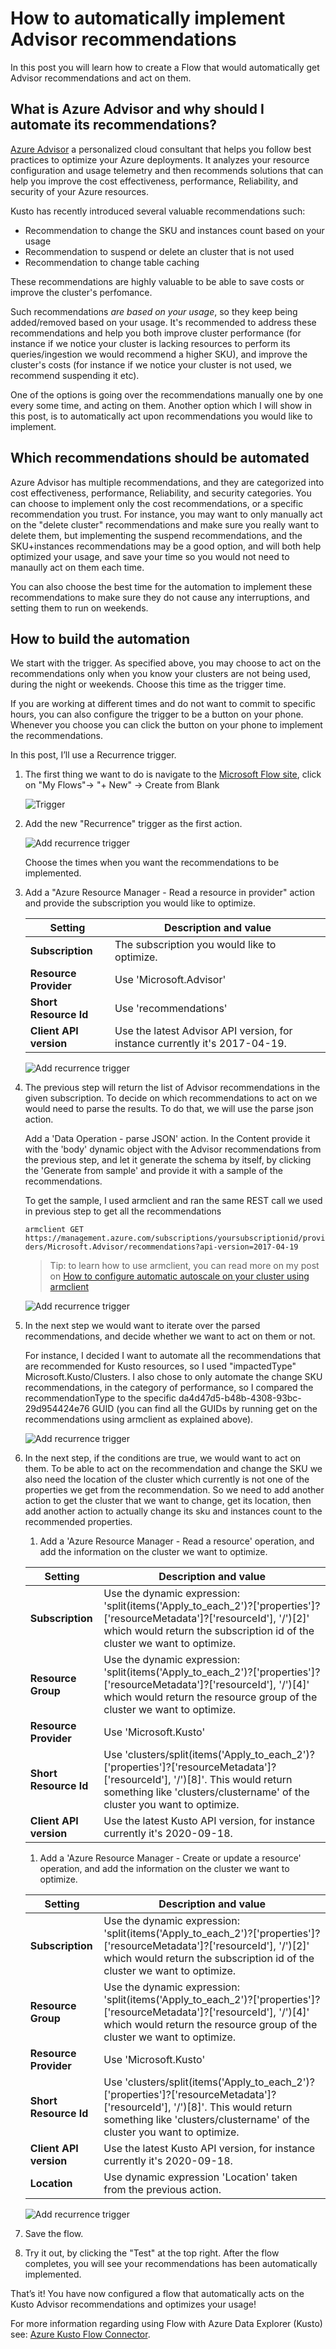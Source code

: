 # How to automatically implement Advisor recommendations

In this post you will learn how to create a Flow that would automatically get Advisor recommendations and act on them.

## What is Azure Advisor and why should I automate its recommendations?

[Azure Advisor](https://docs.microsoft.com/en-us/azure/advisor/advisor-overview) a personalized cloud consultant that helps you follow best practices to optimize your Azure deployments. It analyzes your resource configuration and usage telemetry and then recommends solutions that can help you improve the cost effectiveness, performance, Reliability, and security of your Azure resources.

Kusto has recently introduced several valuable recommendations such:
* Recommendation to change the SKU and instances count based on your usage
* Recommendation to suspend or delete an cluster that is not used
* Recommendation to change table caching 

These recommendations are highly valuable to be able to save costs or improve the cluster's perfomance. 

Such recommendations *are based on your usage*, so they keep being added/removed based on your usage. It's recommended to address these recommendations and help you both improve cluster performance (for instance if we notice your cluster is lacking resources to perform its queries/ingestion we would recommend a higher SKU), and improve the cluster's costs (for instance if we notice your cluster is not used, we recommend suspending it etc).

One of the options is going over the recommendations manually one by one every some time, and acting on them. Another option which I will show in this post, is to automatically act upon recommendations you would like to implement.

## Which recommendations should be automated

Azure Advisor has multiple recommendations, and they are categorized into cost effectiveness, performance, Reliability, and security categories. You can choose to implement only the cost recommendations, or a specific recommendation you trust. For instance, you may want to only manually act on the "delete cluster" recommendations and make sure you really want to delete them, but implementing the suspend recommendations, and the SKU+instances recommendations may be a good option, and will both help optimized your usage, and save your time so you would not need to manaully act on them each time. 

You can also choose the best time for the automation to implement these recommendations to make sure they do not cause any interruptions, and setting them to run on weekends. 

## How to build the automation

We start with the trigger. As specified above, you may choose to act on the recommendations only when you know your clusters are not being used, during the night or weekends. Choose this time as the trigger time.

If you are working at different times and do not want to commit to specific hours, you can also configure the trigger to be a button on your phone. Whenever you choose you can click the button on your phone to implement the recommendations. 

In this post, I’ll use a Recurrence trigger.

1. The first thing we want to do is navigate to the [Microsoft Flow site](https://preview.flow.microsoft.com/en-us/), click on "My Flows"-> "+ New" -> Create from Blank

    ![Trigger](../resources/images/create-flow-from-blank.PNG "Trigger")

1. Add the new "Recurrence" trigger as the first action.

    ![Add recurrence trigger](../resources/images/trigger-6pm.PNG "Add recurrence trigger")

    Choose the times when you want the recommendations to be implemented.

1. Add a "Azure Resource Manager - Read a resource in provider" action and provide the subscription you would like to optimize.

    | Setting   | Description and value   |
    | --------- | ----------------------- |
    | **Subscription** | The subscription you would like to optimize. |
    | **Resource Provider** | Use 'Microsoft.Advisor' |
    | **Short Resource Id** | Use 'recommendations' |
    | **Client API version** | Use the latest Advisor API version, for instance currently it's 2017-04-19. |

    ![Add recurrence trigger](../resources/images/read-recommendations.PNG "Add recurrence trigger")

1. The previous step will return the list of Advisor recommendations in the given subscription. To decide on which recommendations to act on we would need to parse the results. To do that, we will use the parse json action. 

    Add a 'Data Operation - parse JSON' action. In the Content provide it with the 'body' dynamic object with the Advisor recommendations from the previous step, and let it generate the schema by itself, by clicking the 'Generate from sample' and provide it with a sample of the recommendations.

    To get the sample, I used armclient and ran the same REST call we used in previous step to get all the recommendations 

    `armclient GET https://management.azure.com/subscriptions/yoursubscriptionid/providers/Microsoft.Advisor/recommendations?api-version=2017-04-19`

    > Tip: to learn how to use armclient, you can read more on my post on [How to configure automatic autoscale on your cluster using armclient](blogs/UseRestToEnableOptimizedAutoscale.md)

    ![Add recurrence trigger](../resources/images/auto-recommendations-parsejson.PNG "Add recurrence trigger")

1. In the next step we would want to iterate over the parsed recommendations, and decide whether we want to act on them or not. 

    For instance, I decided I want to automate all the recommendations that are recommended for Kusto resources, so I used "impactedType" Microsoft.Kusto/Clusters. I also chose to only automate the change SKU recommendations, in the category of performance, so I compared the recommendationType to the specific da4d47d5-b48b-4308-93bc-29d954424e76 GUID (you can find all the GUIDs by running get on the recommendations using armclient as explained above).

    ![Add recurrence trigger](../resources/images/recommendations-condition.PNG "Add recurrence trigger")

1. In the next step, if the conditions are true, we would want to act on them. To be able to act on the recommendation and change the SKU we also need the location of the cluster which currently is not one of the properties we get from the recommendation. So we need to add another action to get the cluster that we want to change, get its location, then add another action to actually change its sku and instances count to the recommended properties.
    1. Add a 'Azure Resource Manager - Read a resource' operation, and add the information on the cluster we want to optimize.

    | Setting   | Description and value   |
    | --------- | ----------------------- |
    | **Subscription** | Use the dynamic expression: 'split(items('Apply_to_each_2')?['properties']?['resourceMetadata']?['resourceId'], '/')[2]' which would return the subscription id of the cluster we want to optimize. |
    | **Resource Group** | Use the dynamic expression: 'split(items('Apply_to_each_2')?['properties']?['resourceMetadata']?['resourceId'], '/')[4]' which would return the resource group of the cluster we want to optimize. |
    | **Resource Provider** | Use 'Microsoft.Kusto' |
    | **Short Resource Id** | Use 'clusters/split(items('Apply_to_each_2')?['properties']?['resourceMetadata']?['resourceId'], '/')[8]'. This would return something like 'clusters/clustername' of the cluster you want to optimize. |
    | **Client API version** | Use the latest Kusto API version, for instance currently it's 2020-09-18. | 

    1. Add a 'Azure Resource Manager - Create or update a resource' operation, and add the information on the cluster we want to optimize.
    
    | Setting   | Description and value   |
    | --------- | ----------------------- |
    | **Subscription** | Use the dynamic expression: 'split(items('Apply_to_each_2')?['properties']?['resourceMetadata']?['resourceId'], '/')[2]' which would return the subscription id of the cluster we want to optimize. |
    | **Resource Group** | Use the dynamic expression: 'split(items('Apply_to_each_2')?['properties']?['resourceMetadata']?['resourceId'], '/')[4]' which would return the resource group of the cluster we want to optimize. |
    | **Resource Provider** | Use 'Microsoft.Kusto' |
    | **Short Resource Id** | Use 'clusters/split(items('Apply_to_each_2')?['properties']?['resourceMetadata']?['resourceId'], '/')[8]'. This would return something like 'clusters/clustername' of the cluster you want to optimize. |
    | **Client API version** | Use the latest Kusto API version, for instance currently it's 2020-09-18. | 
    | **Location** | Use dynamic expression 'Location' taken from the previous action. | 

    ![Add recurrence trigger](../resources/images/recommendations-yes.PNG "Add recurrence trigger")

1. Save the flow.

1. Try it out, by clicking the "Test" at the top right. After the flow completes, you will see your recommendations has been automatically implemented.

That’s it! You have now configured a flow that automatically acts on the Kusto Advisor recommendations and optimizes your usage! 

For more information regarding using Flow with Azure Data Explorer (Kusto) see: [Azure Kusto Flow Connector](https://docs.microsoft.com/en-us/azure/kusto/tools/flow).